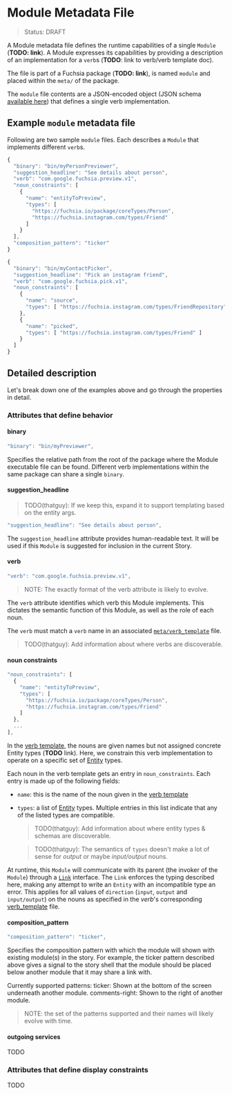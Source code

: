 Module Metadata File
===
> Status: DRAFT

A Module metadata file defines the runtime capabilities of a single `Module`
(**TODO: link**). A Module expresses its capabilities by providing a description
of an implementation for a `verb`s (**TODO**: link to verb/verb template doc).

The file is part of a Fuchsia package (**TODO: link**), is named `module` and
placed within the `meta/` of the package.

The `module` file contents are a JSON-encoded object (JSON schema [available
here](../../../bin/package_manager/metadata_schemas/module.json)) that defines a
single verb implementation.

## Example `module` metadata file

Following are two sample `module` files. Each describes a `Module` that
implements different `verb`s.

```javascript
{
  "binary": "bin/myPersonPreviewer",
  "suggestion_headline": "See details about person",
  "verb": "com.google.fuchsia.preview.v1",
  "noun_constraints": [
    {
      "name": "entityToPreview",
      "types": [
        "https://fuchsia.io/package/coreTypes/Person",
        "https://fuchsia.instagram.com/types/Friend"
      ]
    }
  ],
  "composition_pattern": "ticker"
}
```
```javascript
{
  "binary": "bin/myContactPicker",
  "suggestion_headline": "Pick an instagram friend",
  "verb": "com.google.fuchsia.pick.v1",
  "noun_constraints": [
    {
      "name": "source",
      "types": [ "https://fuchsia.instagram.com/types/FriendRepository" ]
    },
    {
      "name": "picked",
      "types": [ "https://fuchsia.instagram.com/types/Friend" ]
    }
  ]
}
```

## Detailed description

Let's break down one of the examples above and go through the properties in detail.

### Attributes that define behavior

#### binary

```javascript
"binary": "bin/myPreviewer",
```

Specifies the relative path from the root of the package where the Module
executable file can be found. Different verb implementations within the same
package can share a single `binary`.

#### suggestion_headline

> TODO(thatguy): If we keep this, expand it to support 
> templating based on the entity args.

```javascript
"suggestion_headline": "See details about person",
```

The `suggestion_headline` attribute provides human-readable
text. It will be used if this `Module` is suggested for inclusion
in the current Story.

#### verb

```javascript
"verb": "com.google.fuchsia.preview.v1",
```
> NOTE: The exactly format of the verb attribute is likely to evolve.

The `verb` attribute identifies which verb this Module implements. This dictates the semantic function of this Module, as well as the role of each noun.

The `verb` must match a `verb` name in an associated
[`meta/verb_template`](verb_template.md) file.

> TODO(thatguy): Add information about where verbs are discoverable.

#### noun constraints

```javascript
"noun_constraints": [
  {
    "name": "entityToPreview",
    "types": [
      "https://fuchsia.io/package/coreTypes/Person",
      "https://fuchsia.instagram.com/types/Friend"
    ]
  },
  ...
],
```

In the [verb template](verb_template.md), the nouns are given names but not
assigned concrete Entity types (**TODO** link). Here, we constrain this
verb implementation to operate on a specific set of [Entity](../entity.md)
types.

Each noun in the verb template gets an entry in `noun_constraints`. Each entry
is made up of the following fields:

* `name`: this is the name of the noun given in the [verb template](verb_template.md)
* `types`: a list of [Entity](../entity.md) types.
   Multiple entries in this list indicate that any of the listed types are compatible.

   > TODO(thatguy): Add information about where entity types & schemas are discoverable.

   > TODO(thatguy): The semantics of `types` doesn't make a lot of sense for *output*
     or maybe *input/output* nouns.

At runtime, this `Module` will communicate with its parent (the invoker of the
`Module`) through a [`Link`](../../services/story/link.fidl) interface. The `Link` enforces the
typing described here, making any attempt to write an `Entity` with an
incompatible type an error. This applies for all values of `direction` (`input`,
`output` and `input/output`) on the nouns as specified in the *verb*'s corresponding
[verb_template](verb_template.md) file.

#### composition_pattern

```javascript
"composition_pattern": "ticker",
```
Specifies the composition pattern with which the module will shown with existing module(s) in
the story. For example, the ticker pattern described above gives a signal to the story shell that
the module should be placed below another module that it may share a link with.

Currently supported patterns:
  ticker: Shown at the bottom of the screen underneath another module.
  comments-right: Shown to the right of another module.

> NOTE: the set of the patterns supported and their names will likely evolve with time.

#### outgoing services

TODO

### Attributes that define display constraints

TODO

